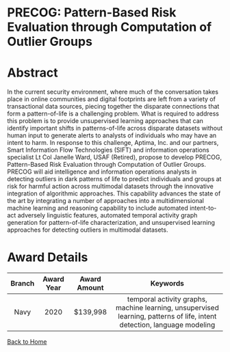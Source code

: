 
PRECOG: Pattern-Based Risk Evaluation through Computation of Outlier Groups
===========================================================================

# Abstract


In the current security environment, where much of the conversation takes place in online communities and digital footprints are left from a variety of transactional data sources, piecing together the disparate connections that form a pattern-of-life is a challenging problem. What is required to address this problem is to provide unsupervised learning approaches that can identify important shifts in patterns-of-life across disparate datasets without human input to generate alerts to analysts of individuals who may have an intent to harm. In response to this challenge, Aptima, Inc. and our partners, Smart Information Flow Technologies (SIFT) and information operations specialist Lt Col Janelle Ward, USAF (Retired), propose to develop PRECOG, Pattern-Based Risk Evaluation through Computation of Outlier Groups. PRECOG will aid intelligence and information operations analysts in detecting outliers in dark patterns of life to predict individuals and groups at risk for harmful action across multimodal datasets through the innovative integration of algorithmic approaches. This capability advances the state of the art by integrating a number of approaches into a multidimensional machine learning and reasoning capability to include automated intent-to-act adversely linguistic features, automated temporal activity graph generation for pattern-of-life characterization, and unsupervised learning approaches for detecting outliers in multimodal datasets.  

# Award Details

|Branch|Award Year|Award Amount|Keywords|
| :---: | :---: | :---: | :---: |
|Navy|2020|$139,998|temporal activity graphs, machine learning, unsupervised learning, patterns of life, intent detection, language modeling|
  
  


[Back to Home](https://github.com/chrischow/dod_sbir_awards/JH/#2060)